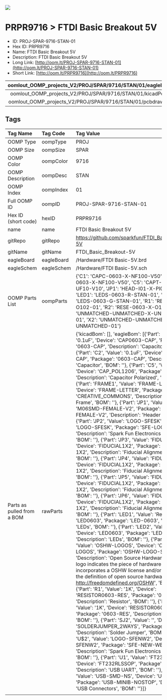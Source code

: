 


  
![][im]
# PRPR9716 > FTDI Basic Breakout 5V

- ID: PROJ-SPAR-9716-STAN-01
- Hex ID: PRPR9716
- Name: FTDI Basic Breakout 5V
- Description: FTDI Basic Breakout 5V
- Long Link: [http://oom.lt/PROJ-SPAR-9716-STAN-01](http://oom.lt/PROJ-SPAR-9716-STAN-01)
- Short Link: [http://oom.lt/PRPR9716](http://oom.lt/PRPR9716)
  

|oomlout_OOMP_projects_V2/PROJ/SPAR/9716/STAN/01/eagleImage.png|oomlout_OOMP_projects_V2/PROJ/SPAR/9716/STAN/01/eagleSchemImage.png|oomlout_OOMP_projects_V2/PROJ/SPAR/9716/STAN/01/kicadPcb3dFront.png|oomlout_OOMP_projects_V2/PROJ/SPAR/9716/STAN/01/kicadPcb3dBack.png|
| :---: | :---: | :---: | :---: |
|oomlout_OOMP_projects_V2/PROJ/SPAR/9716/STAN/01/kicadPcb3d.png|oomlout_OOMP_projects_V2/PROJ/SPAR/9716/STAN/01/bomBack.png|oomlout_OOMP_projects_V2/PROJ/SPAR/9716/STAN/01/bomFront.png|oomlout_OOMP_projects_V2/PROJ/SPAR/9716/STAN/01/pcbdraw.svg|
|oomlout_OOMP_projects_V2/PROJ/SPAR/9716/STAN/01/pcbdrawBack.svg||||

## Tags
  

|Tag Name|Tag Code|Tag Value|
| :--- | :--- | :--- |
|OOMP Type|oompType|PROJ|
|OOMP Size|oompSize|SPAR|
|OOMP Color|oompColor|9716|
|OOMP Description|oompDesc|STAN|
|OOMP Index|oompIndex|01|
|Full OOMP ID|oompID|PROJ-SPAR-9716-STAN-01|
|Hex ID (short code)|hexID|PRPR9716|
|name|name|FTDI Basic Breakout 5V|
|gitRepo|gitRepo|https://github.com/sparkfun/FTDI_Basic_Breakout-5V|
|gitName|gitName|FTDI_Basic_Breakout-5V|
|eagleBoard|eagleBoard|/Hardware/FTDI Basic-5V.brd|
|eagleSchem|eagleSchem|/Hardware/FTDI Basic-5V.sch|
|OOMP Parts List|oompParts|{'C1': 'CAPC-0603-X-NF100-V50', 'C2': 'CAPC-0603-X-NF100-V50', 'C5': 'CAPT-3216-X-UF10-V10', 'JP1': 'HEAD-I01-X-PI06-01', 'LED1': 'LEDS-0603-R-STAN-01', 'LED2': 'LEDS-0603-G-STAN-01', 'R1': 'RESE-0603-X-O102-01', 'R2': 'RESE-0603-X-O102-01', 'U1': 'UNMATCHED-UNMATCHED-X-UNMATCHED-01', 'X2': 'UNMATCHED-UNMATCHED-X-UNMATCHED-01'}|
|Parts as pulled from a BOM|rawParts|{'kicadBom': [], 'eagleBom': [{'Part': 'C1', 'Value': '0.1uF', 'Device': 'CAP0603-CAP', 'Package': '0603-CAP', 'Description': 'Capacitor', 'BOM': ''}, {'Part': 'C2', 'Value': '0.1uF', 'Device': 'CAP0603-CAP', 'Package': '0603-CAP', 'Description': 'Capacitor', 'BOM': ''}, {'Part': 'C5', 'Value': '10uF', 'Device': 'CAP_POL1206', 'Package': 'EIA3216', 'Description': 'Capacitor Polarized', 'BOM': ''}, {'Part': 'FRAME1', 'Value': 'FRAME-LETTER', 'Device': 'FRAME-LETTER', 'Package': 'CREATIVE_COMMONS', 'Description': 'Schematic Frame', 'BOM': ''}, {'Part': 'JP1', 'Value': '', 'Device': 'M06SMD-FEMALE-V2', 'Package': '1X06-SMD-FEMALE-V2', 'Description': 'Header 6', 'BOM': ''}, {'Part': 'JP2', 'Value': 'LOGO-SFESK', 'Device': 'LOGO-SFESK', 'Package': 'SFE-LOGO-FLAME', 'Description': 'Spark Fun Electronics PCB Logo', 'BOM': ''}, {'Part': 'JP3', 'Value': 'FIDUCIAL1X2', 'Device': 'FIDUCIAL1X2', 'Package': 'FIDUCIAL-1X2', 'Description': 'Fiducial Alignment Points', 'BOM': ''}, {'Part': 'JP4', 'Value': 'FIDUCIAL1X2', 'Device': 'FIDUCIAL1X2', 'Package': 'FIDUCIAL-1X2', 'Description': 'Fiducial Alignment Points', 'BOM': ''}, {'Part': 'JP5', 'Value': 'FIDUCIAL1X2', 'Device': 'FIDUCIAL1X2', 'Package': 'FIDUCIAL-1X2', 'Description': 'Fiducial Alignment Points', 'BOM': ''}, {'Part': 'JP6', 'Value': 'FIDUCIAL1X2', 'Device': 'FIDUCIAL1X2', 'Package': 'FIDUCIAL-1X2', 'Description': 'Fiducial Alignment Points', 'BOM': ''}, {'Part': 'LED1', 'Value': 'Red', 'Device': 'LED0603', 'Package': 'LED-0603', 'Description': 'LEDs', 'BOM': ''}, {'Part': 'LED2', 'Value': 'Green', 'Device': 'LED0603', 'Package': 'LED-0603', 'Description': 'LEDs', 'BOM': ''}, {'Part': 'LOGO1', 'Value': 'OSHW-LOGOS', 'Device': 'OSHW-LOGOS', 'Package': 'OSHW-LOGO-S', 'Description': 'Open Source Hardware Logo This logo indicates the piece of hardware it is found on incorporates a OSHW license and/or adheres to the definition of open source hardware found here: http://freedomdefined.org/OSHW', 'BOM': ''}, {'Part': 'R1', 'Value': '1K', 'Device': 'RESISTOR0603-RES', 'Package': '0603-RES', 'Description': 'Resistor', 'BOM': ''}, {'Part': 'R2', 'Value': '1K', 'Device': 'RESISTOR0603-RES', 'Package': '0603-RES', 'Description': 'Resistor', 'BOM': ''}, {'Part': 'SJ2', 'Value': '', 'Device': 'SOLDERJUMPER_2WAYS', 'Package': 'SJ_3', 'Description': 'Solder Jumper', 'BOM': ''}, {'Part': 'U$2', 'Value': 'LOGO-SFENW2', 'Device': 'LOGO-SFENW2', 'Package': 'SFE-NEW-WEB', 'Description': 'Spark Fun Electronics PCB Logo', 'BOM': ''}, {'Part': 'U1', 'Value': 'FT232RLSSOP', 'Device': 'FT232RLSSOP', 'Package': 'SSOP28DB', 'Description': 'USB UART', 'BOM': ''}, {'Part': 'X2', 'Value': 'USB-SMD-NS', 'Device': 'USB-SMD-NS', 'Package': 'USB-MINIB-NOSTOP', 'Description': 'USB Connectors', 'BOM': ''}]}|
||||



[im]: PROJ/SPAR/9716/STAN/01/kicadPcb3d_450.png
